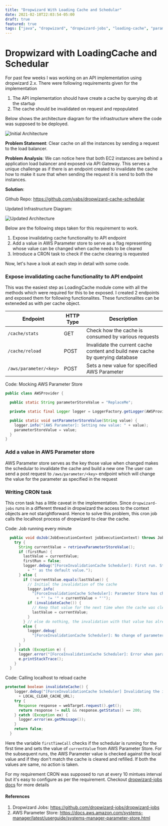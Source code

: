 ```yaml
---
title: "Dropwizard With Loading Cache and Schedular"
date: 2021-02-10T22:03:54-05:00
draft: true
featured: true
tags: ["java", "dropwizard", "dropwizard-jobs", "loading-cache", "parameter store"]
---
```


# Dropwizard with LoadingCache and Schedular

For past few weeks I was working on an API implementation using dropwizard 2.x. There were following requirements given for the implementation

1. The API implementation should have create a cache by querying db at the startup
2. The cache should be invalidated on request and repopulated

Below shows the architecture diagram for the infrastructure where the code was supposed to be deployed.

![Initial Architecture](/images/post/dropwizard-api-gateway.png)

**Problem Statement**: Clear cache on all the instances by sending a request to the load balancer.

**Problem Analysis**: We can notice here that both EC2 instances are behind a application load balancer and exposed via API Gateway. This serves a unique challenge as if there is an endpoint created to invalidate the cache how to make it sure that when sending the request it is send to both the instances.

**Solution**:

Github Repo: https://github.com/vabs/dropwizard-cache-schedular

Updated Infrastructure Diagram:

![Updated Architecture](/images/post/dropwizard-updated-api-gateway.png)


Below are the following steps taken for this requirement to work.

1. Expose invalidating cache functionality to API endpoint
2. Add a value in AWS Parameter store to serve as a flag representing whose value can be changed when cache needs to be cleared
3. Introduce a CRON task to check if the cache clearing is requested

Now, let's have a look at each step in detail with some code.


### Expose invalidating cache functionality to API endpoint

This was the easiest step as LoadingCache module come with all the methods which were required for this to be exposed.
I created 2 endpoints and exposed them for following functionalites. These functionalites can be exteneded as with per cache object.


| Endpoint | HTTP Type | Description |
|---|---|---|
| `/cache/stats` | GET | Check how the cache is consumed by various requests |
| `/cache/reload` | POST | Invalidate the current cache content and build new cache by querying database |
| `/aws/parameter/<key>` | POST | Sets a new value for specified AWS Parameter |


Code: Mocking AWS Parameter Store

```java
public class AWSProvider {

  public static String parameterStoreValue = "ReplaceMe";

  private static final Logger logger = LoggerFactory.getLogger(AWSProvider.class);

  public static void setParameterStoreValue(String value) {
    logger.info("[AWS Parameter]: Setting new value: " + value);
    parameterStoreValue = value;
  }
}
```


### Add a value in AWS Parameter store

AWS Parameter store serves as the key those value when changed makes the schedular to invalidate the cache and  build a new one
The user can send a post request to `/aws/parameter/<key>` endpoint which will change the value for the parameter as specified in the request


### Writing CRON task

This cron task has a little caveat in the implementation. Since `dropwizard-jobs` runs in a different thread in dropwizard the access to the context objects are not starightforward.
Hence to solve this problem, this cron job calls the localhost process of dropwizard to clear the cache. 

Code: Job running every minute

```java
  public void doJob(JobExecutionContext jobExecutionContext) throws JobExecutionException {
    try {
      String currentValue = retrieveParameterStoreValue();
      if (firstRun) {
        lastValue = currentValue;
        firstRun = false;
        logger.debug("[ForceInvalidationCache Scheduler]: First run. Store '" + currentValue
          + "' as the default value.");
      } else {
        if (!currentValue.equals(lastValue)) {
          // Initial the invalidation of the cache
          logger.info(
            "[ForceInvalidationCache Scheduler]: Parameter Store has changed: '" + lastValue
              + "' != '" + currentValue + "'");
          if (invalidateCache()) {
            // Keep that value for the next time when the cache was cleared successfully
            lastValue = currentValue;
          }
        } // else do nothing, the invalidation with that value has already been done.
        else {
          logger.debug(
            "[ForceInvalidationCache Scheduler]: No change of parameter store -> do nothing.");
        }
      }
    } catch (Exception e) {
      logger.error("[ForceInvalidationCache Scheduler]: Error when parameter store exception");
      e.printStackTrace();
    }
  }
```

Code: Calling localhost to reload cache

```java
protected boolean invalidateCache() {
    logger.debug("[ForceInvalidationCache Scheduler] Invalidating the internal cache via "
      + LOCAL_CLEAR_CACHE_URL);
    try {
      Response response = webTarget.request().get();
      return response != null && response.getStatus() == 200;
    } catch (Exception ex) {
      logger.error(ex.getMessage());
    }
    return false;
  }
```



Here the variable `firstTimeCall` checks if the schedular is running for the first time and sets the value of `currentValue` from AWS Parameter Store.
For the subsequent runs, the AWS Parameter value is checked against the local value and if they don't match the cache is cleared and refilled. If both the values are same, no action is taken.

For my requirement CRON was supposed to run at every 10 mintues interval but it's easy to configure as per the requirement. Checkout [dropwizard-jobs docs](https://github.com/dropwizard-jobs/dropwizard-jobs) for more details


#### References

1. Dropwizard Jobs: https://github.com/dropwizard-jobs/dropwizard-jobs
2. AWS Parameter Store: https://docs.aws.amazon.com/systems-manager/latest/userguide/systems-manager-parameter-store.html

